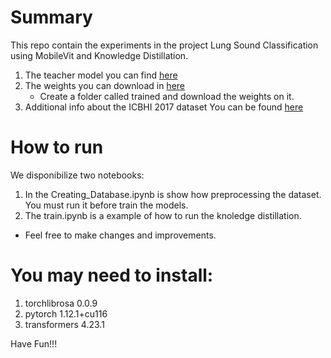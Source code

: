 # Summary
This repo contain the experiments in the project Lung Sound Classification using MobileVit and Knowledge Distillation.
1. The teacher model you can find [here](https://github.com/qiuqiangkong/audioset_tagging_cnn)
2. The weights you can download in [here](https://www.dropbox.com/sh/si61g3j69rvuw0w/AAAdHObq3_9G4QBKzgaJLIcUa?dl=0)   
    - Create a folder called trained and download the weights on it.
3. Additional info about the ICBHI 2017 dataset You can be found [here](https://bhichallenge.med.auth.gr/ICBHI_2017_Challenge)

# How to run
We disponibilize two notebooks:
1. In the Creating_Database.ipynb is show how preprocessing the dataset. You must run it before train the models.
2. The train.ipynb is a example of how to run the knoledge distillation. 
* Feel free to make changes and improvements.

# You may need to install:
1. torchlibrosa 0.0.9
2. pytorch 1.12.1+cu116
3. transformers 4.23.1

Have Fun!!!

